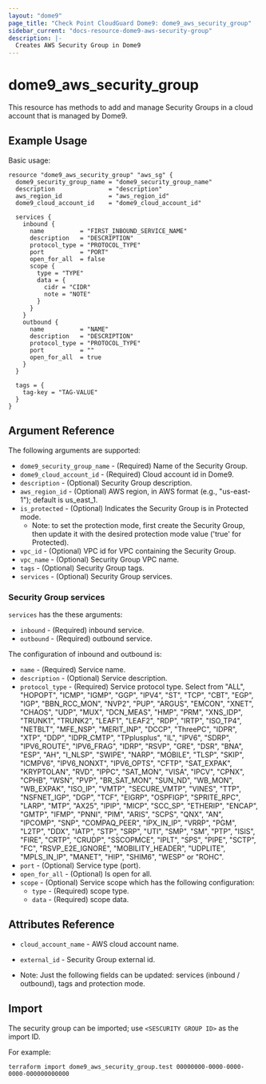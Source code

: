 ```yaml
---
layout: "dome9"
page_title: "Check Point CloudGuard Dome9: dome9_aws_security_group"
sidebar_current: "docs-resource-dome9-aws-security-group"
description: |-
  Creates AWS Security Group in Dome9
---
```


# dome9_aws_security_group

This resource has methods to add and manage Security Groups in a cloud account that is managed by Dome9.

## Example Usage

Basic usage:

```hcl
resource "dome9_aws_security_group" "aws_sg" {
  dome9_security_group_name = "dome9_security_group_name"
  description               = "description"
  aws_region_id             = "aws_region_id"
  dome9_cloud_account_id    = "dome9_cloud_account_id"
  
  services {
    inbound {
      name          = "FIRST_INBOUND_SERVICE_NAME"
      description   = "DESCRIPTION"
      protocol_type = "PROTOCOL_TYPE"
      port          = "PORT"
      open_for_all  = false
      scope {
        type = "TYPE"
        data = {
          cidr = "CIDR"
          note = "NOTE"
        }
      }
    }
    outbound {
      name          = "NAME"
      description   = "DESCRIPTION"
      protocol_type = "PROTOCOL_TYPE"
      port          = ""
      open_for_all  = true
    }
  }

  tags = {
    tag-key = "TAG-VALUE"
  }
}

```

## Argument Reference

The following arguments are supported:

* `dome9_security_group_name` - (Required) Name of the Security Group.
* `dome9_cloud_account_id` - (Required) Cloud account id in Dome9.
* `description` - (Optional) Security Group description.
* `aws_region_id` - (Optional) AWS region, in AWS format (e.g., "us-east-1"); default is us_east_1.
* `is_protected` - (Optional) Indicates the Security Group is in Protected mode.
    * Note: to set the protection mode, first create the Security Group, then update it with the desired protection mode value ('true' for Protected).
* `vpc_id` - (Optional) VPC id for VPC containing the Security Group.
* `vpc_name` - (Optional) Security Group VPC name.
* `tags` - (Optional) Security Group tags.
* `services` - (Optional) Security Group services.

### Security Group services

`services` has the these arguments:

* `inbound` - (Required) inbound service.
* `outbound` - (Required) outbound service. 

The configuration of inbound and outbound is:
   * `name` - (Required) Service name.
   * `description` - (Optional) Service description.
   * `protocol_type` - (Required) Service protocol type. Select from "ALL", "HOPOPT", "ICMP", "IGMP", "GGP", "IPV4", "ST", "TCP", "CBT", "EGP", "IGP", "BBN_RCC_MON", "NVP2", "PUP", "ARGUS", "EMCON", "XNET", "CHAOS", "UDP", "MUX", "DCN_MEAS", "HMP", "PRM", "XNS_IDP", "TRUNK1", "TRUNK2", "LEAF1", "LEAF2", "RDP", "IRTP", "ISO_TP4", "NETBLT", "MFE_NSP", "MERIT_INP", "DCCP", "ThreePC", "IDPR", "XTP", "DDP", "IDPR_CMTP", "TPplusplus", "IL", "IPV6", "SDRP", "IPV6_ROUTE", "IPV6_FRAG", "IDRP", "RSVP", "GRE", "DSR", "BNA", "ESP", "AH", "I_NLSP", "SWIPE", "NARP", "MOBILE", "TLSP", "SKIP", "ICMPV6", "IPV6_NONXT", "IPV6_OPTS", "CFTP", "SAT_EXPAK", "KRYPTOLAN", "RVD", "IPPC", "SAT_MON", "VISA", "IPCV", "CPNX", "CPHB", "WSN", "PVP", "BR_SAT_MON", "SUN_ND", "WB_MON", "WB_EXPAK", "ISO_IP", "VMTP", "SECURE_VMTP", "VINES", "TTP", "NSFNET_IGP", "DGP", "TCF", "EIGRP", "OSPFIGP", "SPRITE_RPC", "LARP", "MTP", "AX25", "IPIP", "MICP", "SCC_SP", "ETHERIP", "ENCAP", "GMTP", "IFMP", "PNNI", "PIM", "ARIS", "SCPS", "QNX", "AN", "IPCOMP", "SNP", "COMPAQ_PEER", "IPX_IN_IP", "VRRP", "PGM", "L2TP", "DDX", "IATP", "STP", "SRP", "UTI", "SMP", "SM", "PTP", "ISIS", "FIRE", "CRTP", "CRUDP", "SSCOPMCE", "IPLT", "SPS", "PIPE", "SCTP", "FC", "RSVP_E2E_IGNORE", "MOBILITY_HEADER", "UDPLITE", "MPLS_IN_IP", "MANET", "HIP", "SHIM6", "WESP" or "ROHC".
   * `port` - (Optional) Service type (port).
   * `open_for_all` - (Optional) Is open for all.
   * `scope` - (Optional) Service scope which has the following configuration:
      * `type` - (Required) scope type.
      * `data` - (Required) scope data.
        
## Attributes Reference

* `cloud_account_name` - AWS cloud account name.
* `external_id` - Security Group external id.

* Note: Just the following fields can be updated: services (inbound / outbound), tags and protection mode. 
## Import

The security group can be imported; use `<SESCURITY GROUP ID>` as the import ID. 

For example:

```shell
terraform import dome9_aws_security_group.test 00000000-0000-0000-0000-000000000000
```
